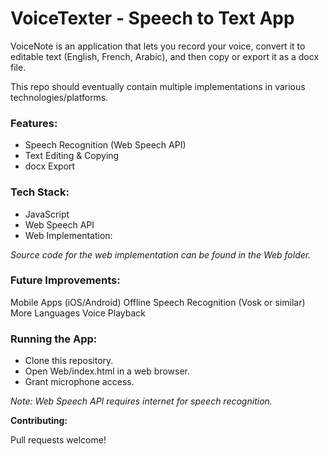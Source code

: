 # VoiceTexter - Speech to Text App
VoiceNote is an application that lets you record your voice, convert it to editable text (English, French, Arabic), and then copy or export it as a docx file.

This repo should eventually contain multiple implementations in various technologies/platforms.

### Features:

- Speech Recognition (Web Speech API)
- Text Editing & Copying
- docx Export


### Tech Stack:

- JavaScript
- Web Speech API
- Web Implementation:

*Source code for the web implementation can be found in the Web folder.*

### Future Improvements:

Mobile Apps (iOS/Android)
Offline Speech Recognition (Vosk or similar)
More Languages
Voice Playback


### Running the App:

- Clone this repository.
- Open Web/index.html in a web browser.
- Grant microphone access.

*Note: Web Speech API requires internet for speech recognition.*

**Contributing:**

Pull requests welcome!
